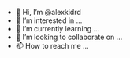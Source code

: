 - 👋 Hi, I’m @alexkidrd
- 👀 I’m interested in ...
- 🌱 I’m currently learning ...
- 💞️ I’m looking to collaborate on ...
- 📫 How to reach me ...

<!---
alexkidrd/alexkidrd is a ✨ special ✨ repository because its `README.md` (this file) appears on your GitHub profile.
You can click the Preview link to take a look at your changes.
--->
